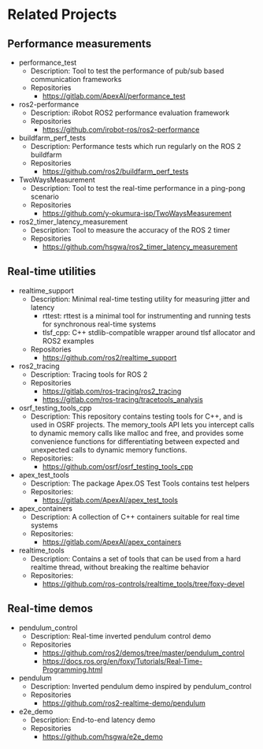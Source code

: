 # Related Projects

## Performance measurements

- performance_test
  - Description: Tool to test the performance of pub/sub based communication frameworks
  - Repositories
    - https://gitlab.com/ApexAI/performance_test
- ros2-performance
  - Description: iRobot ROS2 performance evaluation framework
  - Repositories
    - https://github.com/irobot-ros/ros2-performance
- buildfarm_perf_tests
  - Description: Performance tests which run regularly on the ROS 2 buildfarm
  - Repositories
    - https://github.com/ros2/buildfarm_perf_tests   
- TwoWaysMeasurement
  - Description: Tool to test the real-time performance in a ping-pong scenario
  - Repositories
    - https://github.com/y-okumura-isp/TwoWaysMeasurement
- ros2_timer_latency_measurement
  - Description: Tool to measure the accuracy of the ROS 2 timer
  - Repositories
    - https://github.com/hsgwa/ros2_timer_latency_measurement

## Real-time utilities

- realtime_support
  - Description: Minimal real-time testing utility for measuring jitter and latency
    - rttest: rttest is a minimal tool for instrumenting and running tests for synchronous real-time systems
    - tlsf_cpp: C++ stdlib-compatible wrapper around tlsf allocator and ROS2 examples
  - Repositories
    - https://github.com/ros2/realtime_support
- ros2_tracing
  - Description: Tracing tools for ROS 2
  - Repositories
    - https://gitlab.com/ros-tracing/ros2_tracing
    - https://gitlab.com/ros-tracing/tracetools_analysis
- osrf_testing_tools_cpp
  - Description: This repository contains testing tools for C++, and is used in OSRF projects. The memory_tools API lets you intercept calls to dynamic memory calls like malloc and free, and provides some convenience functions for differentiating between expected and unexpected calls to dynamic memory functions.
  - Repositories:
    - https://github.com/osrf/osrf_testing_tools_cpp
- apex_test_tools
  - Description: The package Apex.OS Test Tools contains test helpers
  - Repositories:
    - https://gitlab.com/ApexAI/apex_test_tools
- apex_containers
  - Description: A collection of C++ containers suitable for real time systems
  - Repositories:
    - https://gitlab.com/ApexAI/apex_containers
- realtime_tools
  - Description: Contains a set of tools that can be used from a hard realtime thread, without breaking the realtime behavior
  - Repositories:
    - https://github.com/ros-controls/realtime_tools/tree/foxy-devel

## Real-time demos

- pendulum_control
  - Description: Real-time inverted pendulum control demo
  - Repositories
    - https://github.com/ros2/demos/tree/master/pendulum_control
    - https://docs.ros.org/en/foxy/Tutorials/Real-Time-Programming.html
- pendulum
  - Description: Inverted pendulum demo inspired by pendulum_control
  - Repositories
    - https://github.com/ros2-realtime-demo/pendulum
- e2e_demo
  - Description: End-to-end latency demo
  - Repositories
    - https://github.com/hsgwa/e2e_demo
